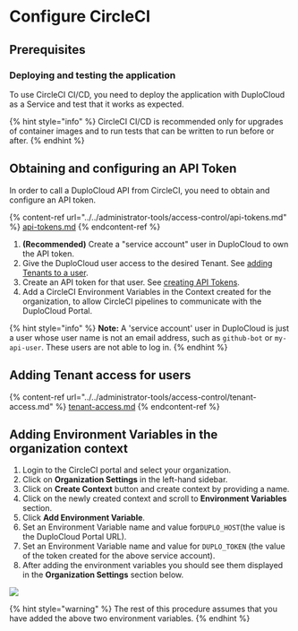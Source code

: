 # Configure CircleCI

## Prerequisites

### Deploying and testing the application

To use CircleCI CI/CD, you need to deploy the application with DuploCloud as a Service and test that it works as expected.

{% hint style="info" %}
CircleCI CI/CD is recommended only for upgrades of container images and to run tests that can be written to run before or after.
{% endhint %}

## Obtaining and configuring an API Token

In order to call a DuploCloud API from CircleCI, you need to obtain and configure an API token.

{% content-ref url="../../administrator-tools/access-control/api-tokens.md" %}
[api-tokens.md](../../administrator-tools/access-control/api-tokens.md)
{% endcontent-ref %}

1. **(Recommended)** Create a "service account" user in DuploCloud to own the API token.
2. Give the DuploCloud user access to the desired Tenant. See [adding Tenants to a user](../../administrator-tools/access-control/tenant-access.md#adding-tenant-access-for-a-user).
3. Create an API token for that user. See [creating API Tokens](../../administrator-tools/access-control/api-tokens.md).
4. Add a CircleCI Environment Variables in the Context created for the organization, to allow CircleCI pipelines to communicate with the DuploCloud Portal.

{% hint style="info" %}
**Note:** A 'service account' user in DuploCloud is just a user whose user name is not an email address, such as `github-bot` or `my-api-user`. These users are not able to log in.
{% endhint %}

## Adding Tenant access for users

{% content-ref url="../../administrator-tools/access-control/tenant-access.md" %}
[tenant-access.md](../../administrator-tools/access-control/tenant-access.md)
{% endcontent-ref %}

## Adding Environment Variables in the organization context

1. Login to the CircleCI portal and select your organization.
2. Click on **Organization Settings** in the left-hand sidebar.
3. Click on **Create Context** button and create context by providing a name.
4. Click on the newly created context and scroll to **Environment Variables** section.
5. Click **Add Environment Variable**.
6. Set an Environment Variable name and value for`DUPLO_HOST`(the value is the DuploCloud Portal URL).&#x20;
7. Set an Environment Variable name and value for `DUPLO_TOKEN` (the value of the token created for the above service account).
8. After adding the environment variables you should see them displayed in the **Organization Settings** section below.

![](../../.gitbook/assets/context.png)

{% hint style="warning" %}
The rest of this procedure assumes that you have added the above two environment variables.
{% endhint %}
